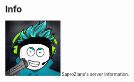 # Info
[![Custom Favicon](SaproZ.ico)](https://github.com/SaproZians/Info)
SaproZians's server information.

